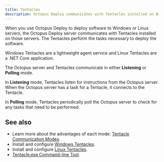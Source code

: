 ```yaml
---
title: Tentacles
description: Octopus Deploy communicates with Tentacles installed on Windows and Linux servers to deploy your software.
---
```


When you use Octopus Deploy to deploy software to Windows or Linux servers, the Octopus Deploy server communicates with Tentacles installed on those servers. The Tentacles perform the tasks necessary to deploy the software.

Windows Tentacles are a lightweight agent service and Linux Tentacles are a .NET Core application.

The Octopus server and Tentacles communicate in either **Listening** or **Polling** mode.

In **Listening** mode, Tentacles listen for instructions from the Octopus server. When the Octopus server has a task for a Tentacle, it connects to the Tentacle.

In **Polling** mode, Tentacles periodically poll the Octopus server to check for any tasks that need to be performed.

## See also

- Learn more about the advantages of each mode: [Tentacle Communication Modes](/docs/infrastructure/deployment-targets/windows-targets/tentacle-communication.md).
- Install and configure [Windows Tentacles](/docs/infrastructure/deployment-targets/windows-targets/index.md).
- Install and configure [Linux Tentacles](/docs/infrastructure/deployment-targets/linux/tentacle/index.md).
- [Tentacle.exe Command-line Tool](docs/octopus-rest-api/tentacle.exe-command-line/index.md).
